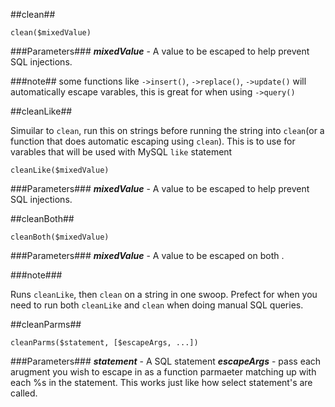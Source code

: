 ##clean##

```
clean($mixedValue)
```
###Parameters###
***mixedValue*** - A value to be escaped to help prevent SQL injections.

###note##
some functions like `->insert()`, `->replace()`, `->update()` will automatically escape varables, this is great for when using `->query()`


##cleanLike##

Simuilar to `clean`, run this on strings before running the string into `clean`(or a function that does automatic escaping using `clean`). This is to use for varables that will be used with MySQL `like` statement

```
cleanLike($mixedValue)
```

###Parameters###
***mixedValue*** - A value to be escaped to help prevent SQL injections.

##cleanBoth##

```
cleanBoth($mixedValue)
```

###Parameters###
***mixedValue*** - A value to be escaped on both .

###note###

Runs `cleanLike`, then `clean` on a string in one swoop. Prefect for when you need to run both `cleanLike` and `clean` when doing manual SQL queries.

##cleanParms##

```
cleanParms($statement, [$escapeArgs, ...])
```

###Parameters###
***statement*** - A SQL statement
***escapeArgs*** - pass each arugment you wish to escape in as a function parmaeter matching up with each %s in the statement. This works just like how select statement's are called.